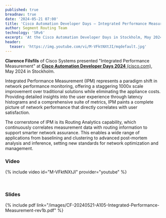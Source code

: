 ```yaml
---
published: true
breadnav: true
date: '2024-05-21 07:00'
title: 'Cisco Automation Developer Days – Integrated Performance Measurement'
author: Segment Routing Team
technology: 'SRv6'
excerpt: 'At the Cisco Automation Developer Days in Stockholm, May 2024, Clarence Filsfils, Cisco Systems, presented "Integrated Performance Measurement"'
header:
  teaser: 'https://img.youtube.com/vi/M-VFktNXtJI/mqdefault.jpg'
---
```

**Clarence Filsfils** of Cisco Systems presented "Integrated Performance Measurement" at [**Cisco Automation Developer Days 2024** (cisco.com)](https://www.cisco.com/c/en/us/solutions/service-provider/events/nso-developer-days.html), May 2024 in Stockholm.

Integrated Performance Measurement (IPM) represents a paradigm shift in network performance monitoring, offering a staggering 1000x scale improvement over traditional solutions while eliminating the appliance costs. Providing detailed insights into the user experience through latency histograms and a comprehensive suite of metrics, IPM paints a complete picture of network performance that directly correlates with user satisfaction.

The cornerstone of IPM is its Routing Analytics capability, which continuously correlates measurement data with routing information to support smarter network assurance. This enables a wide range of applications from baselining and clustering to advanced post-mortem analysis and inference, setting new standards for network optimization and management.

### Video

{% include video id="M-VFktNXtJI" provider="youtube" %}

&nbsp;

### Slides

{% include pdf link="/images/CF-20240521-A105-Integrated-Performance-Measurement-rev1b.pdf" %}
